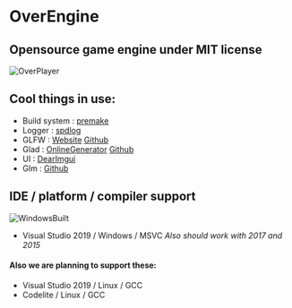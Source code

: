 # OverEngine
## Opensource game engine under MIT license

![OverPlayer](https://user-images.githubusercontent.com/53635046/82178251-d026d400-98f0-11ea-881f-b31376fbb959.PNG)

## Cool things in use:
* Build system : [premake](https://github.com/premake/premake-core)
* Logger : [spdlog](https://github.com/gabime/spdlog)
* GLFW : [Website](https://www.glfw.org/) [Github](https://github.com/glfw/GLFW)
* Glad : [OnlineGenerator](https://glad.dav1d.de/) [Github](https://github.com/Dav1dde/glad)
* UI : [DearImgui](https://github.com/ocornut/imgui)
* Glm : [Github](https://github.com/g-truc/glm)

## IDE / platform / compiler support
![WindowsBuilt](https://img.shields.io/badge/Windows-built-green?logo=windows)
* Visual Studio 2019 / Windows / MSVC
_Also should work with 2017 and 2015_

#### Also we are planning to support these:
* Visual Studio 2019 / Linux / GCC
* Codelite          / Linux / GCC